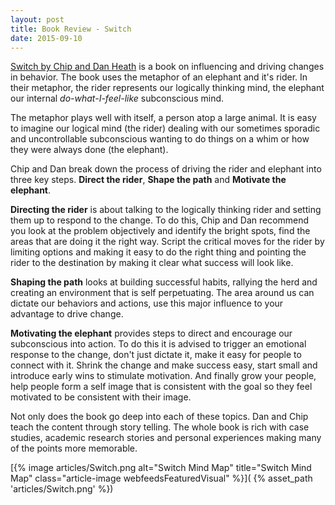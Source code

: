 ```yaml
---
layout: post
title: Book Review - Switch
date: 2015-09-10
---
```


[Switch by Chip and Dan
Heath](http://www.amazon.com/Switch-Change-Things-When-Hard/dp/0385528752) is a book
on influencing and driving changes in behavior. The book uses the metaphor of
an elephant and it's rider. In their metaphor, the rider represents our
logically thinking mind, the elephant our internal _do-what-I-feel-like_
subconscious mind.

The metaphor plays well with itself, a person atop a large animal. It is easy
to imagine our logical mind (the rider) dealing with our sometimes sporadic and
uncontrollable subconscious wanting to do things on a whim or how they were
always done (the elephant).

<!--more-->

Chip and Dan break down the process of driving the rider and elephant into
three key steps. **Direct the rider**, **Shape the path** and **Motivate the
elephant**.

**Directing the rider** is about talking to the logically thinking rider and
setting them up to respond to the change. To do this, Chip and Dan recommend
you look at the problem objectively and identify the bright spots, find the
areas that are doing it the right way. Script the critical moves for the rider
by limiting options and making it easy to do the right thing and pointing the
rider to the destination by making it clear what success will look like.

**Shaping the path** looks at building successful habits, rallying the herd and
creating an environment that is self perpetuating. The area around us can
dictate our behaviors and actions, use this major influence to your advantage
to drive change.

**Motivating the elephant** provides steps to direct and encourage our
subconscious into action. To do this it is advised to trigger an emotional
response to the change, don't just dictate it, make it easy for people to connect
with it. Shrink the change and make success easy, start small and introduce
early wins to stimulate motivation. And finally grow your people, help people
form a self image that is consistent with the goal so they feel motivated to be
consistent with their image.

Not only does the book go deep into each of these topics. Dan and Chip teach
the content through story telling. The whole book is rich with case studies,
academic research stories and personal experiences making many of the points
more memorable.

[{% image articles/Switch.png alt="Switch Mind Map" title="Switch Mind Map" class="article-image webfeedsFeaturedVisual" %}](
{% asset_path 'articles/Switch.png' %})
